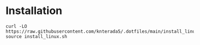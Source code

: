 # Installation

```
curl -LO https://raw.githubusercontent.com/knterada5/.dotfiles/main/install_linux.sh; source install_linux.sh
```
